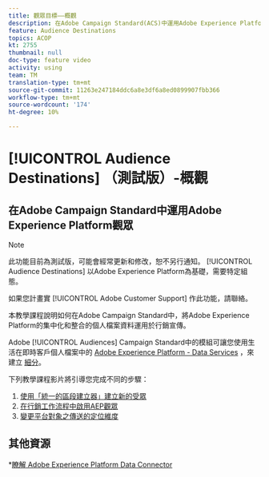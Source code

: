 ```yaml
---
title: 觀眾目標——概觀
description: 在Adobe Campaign Standard(ACS)中運用Adobe Experience Platform(AEP)Audiences
feature: Audience Destinations
topics: ACOP
kt: 2755
thumbnail: null
doc-type: feature video
activity: using
team: TM
translation-type: tm+mt
source-git-commit: 11263e247184ddc6a8e3df6a8ed0899907fbb366
workflow-type: tm+mt
source-wordcount: '174'
ht-degree: 10%

---
```



# [!UICONTROL Audience Destinations] （測試版）-概觀

## 在Adobe Campaign Standard中運用Adobe Experience Platform觀眾

>[!NOTE]
>
>此功能目前為測試版，可能會經常更新和修改，恕不另行通知。 [!UICONTROL Audience Destinations] 以Adobe Experience Platform為基礎，需要特定組態。
>
>如果您計畫實 [!UICONTROL Adobe Customer Support] 作此功能，請聯絡。


本教學課程說明如何在Adobe Campaign Standard中，將Adobe Experience Platform的集中化和整合的個人檔案資料運用於行銷宣傳。

Adobe [!UICONTROL Audiences] Campaign Standard中的模組可讓您使用生活在即時客戶個人檔案中的 [Adobe Experience Platform - Data Services](https://www.adobe.io/apis/experienceplatform/home/services.html) ，來建立 [細分](https://docs.adobe.com/content/help/en/platform-learn/tutorials/profiles/understanding-the-real-time-customer-profile.html)。

下列教學課程影片將引導您完成不同的步驟：

1. [使用「統一的區段建立器」建立新的受眾](/help/profiles-and-audiences/audience-destinations/creating-audiences-using-segment-builder.md)
2. [在行銷工作流程中啟用AEP觀眾](/help/profiles-and-audiences/audience-destinations/activating-aep-audiences.md)
3. [變更平台對象之傳送的定位維度](/help/profiles-and-audiences/audience-destinations/changing-targeting-dimension.md)

## 其他資源

*[瞭解 Adobe Experience Platform Data Connector](/help/administrating/adobe-experience-platform-data-connector/understanding-the-adobe-experience-platform-data-connector.md)

